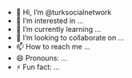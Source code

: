 
- 👋 Hi, I’m @turksocialnetwork
- 👀 I’m interested in ...
- 🌱 I’m currently learning ...
- 💞️ I’m looking to collaborate on ...
- 📫 How to reach me ...
- 😄 Pronouns: ...
- ⚡ Fun fact: ...

<!---
turksocialnetwork/turksocialnetwork is a ✨ special ✨ repository because its `README.md` (this file) appears on your GitHub profile.
You can click the Preview link to take a look at your changes.
--->

